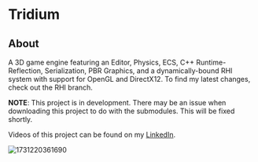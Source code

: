 # Tridium
## About
A 3D game engine featuring an Editor, Physics, ECS, C++ Runtime-Reflection, Serialization, PBR Graphics, and a dynamically-bound RHI system with support for OpenGL and DirectX12.
To find my latest changes, check out the RHI branch.

**NOTE**: This project is in development. There may be an issue when downloading this project to do with the submodules. This will be fixed shortly.

Videos of this project can be found on my [LinkedIn](www.linkedin.com/in/asherfarag).

![1731220361690](https://github.com/user-attachments/assets/44aac046-a593-46c5-94e9-8eb240d1e0ca)
